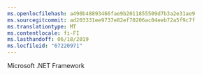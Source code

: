 ```yaml
---
ms.openlocfilehash: a490b48893466fae9b2011855509d7b3a2e31ae9
ms.sourcegitcommit: ad203331ee9737e82ef70206ac04eeb72a5f9c7f
ms.translationtype: MT
ms.contentlocale: fi-FI
ms.lasthandoff: 06/18/2019
ms.locfileid: "67220971"
---
```

Microsoft .NET Framework